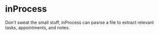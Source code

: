 # inProcess

Don't sweat the small stuff, inProcess can pasrse a file to extract relevant tasks, appointments, and notes.